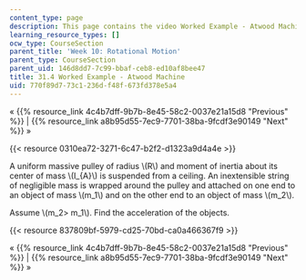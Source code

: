 ```yaml
---
content_type: page
description: This page contains the video Worked Example - Atwood Machine.
learning_resource_types: []
ocw_type: CourseSection
parent_title: 'Week 10: Rotational Motion'
parent_type: CourseSection
parent_uid: 146d8dd7-7c99-bbaf-ceb8-ed10af8bee47
title: 31.4 Worked Example - Atwood Machine
uid: 770f89d7-73c1-236d-f48f-673fd378e5a4
---
```


« {{% resource_link 4c4b7dff-9b7b-8e45-58c2-0037e21a15d8 "Previous" %}} | {{% resource_link a8b95d55-7ec9-7701-38ba-9fcdf3e90149 "Next" %}} »

{{< resource 0310ea72-3271-6c47-b2f2-d1323a9d4a4e >}}

A uniform massive pulley of radius \\(R\\) and moment of inertia about its center of mass \\(I\_{A}\\) is suspended from a ceiling. An inextensible string of negligible mass is wrapped around the pulley and attached on one end to an object of mass \\(m\_1\\) and on the other end to an object of mass \\(m\_2\\).

Assume \\(m\_2> m\_1\\). Find the acceleration of the objects.

{{< resource 837809bf-5979-cd25-70bd-ca0a466367f9 >}}

« {{% resource_link 4c4b7dff-9b7b-8e45-58c2-0037e21a15d8 "Previous" %}} | {{% resource_link a8b95d55-7ec9-7701-38ba-9fcdf3e90149 "Next" %}} »
